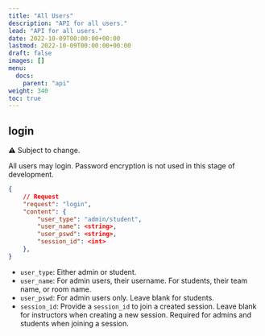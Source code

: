 ```yaml
---
title: "All Users"
description: "API for all users."
lead: "API for all users."
date: 2022-10-09T00:00:00+00:00
lastmod: 2022-10-09T00:00:00+00:00
draft: false
images: []
menu:
  docs:
    parent: "api"
weight: 340
toc: true
---
```


## login

:warning: Subject to change.

All users may login. Password encryption is not used in this stage of development.

```json
{
    // Request
    "request": "login",
    "content": {
        "user_type": "admin/student",
        "user_name": <string>,
        "user_pswd": <string>,
        "session_id": <int>
    },
}
```

- `user_type`: Either admin or student.
- `user_name`: For admin users, their username. For students, their team name, or room name.
- `user_pswd`: For admin users only. Leave blank for students.
- `session_id`: Provide a `session_id` to join a created session. Leave blank for instructors
 when creating a new session. Required for admins and students when joining a session.
